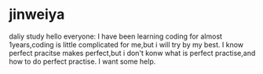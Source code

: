 # jinweiya
daliy study
hello everyone:
I have been learning coding for almost 1years,coding is little complicated for me,but i will try by my best.
I know perfect pracitse makes perfect,but i don't konw what is perfect practise,and how to do perfect practise.
I want some help.
